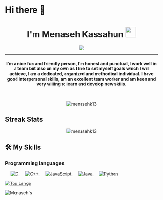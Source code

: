 # Hi there 👋

<h1 align="center">I'm Menaseh Kassahun <img src="https://media.giphy.com/media/hvRJCLFzcasrR4ia7z/giphy.gif" width="35"></h1>
<p align="center">
  <a href="https://github.com/DenverCoder1/readme-typing-svg"><img src="https://readme-typing-svg.herokuapp.com?lines=Computer+Engineering+Student;Full+Stack+Web+Developer;Android+App+Developer;IOS+App+Developer;DS%20|%20AI%20|%20ML%20Enthusiast;Graphic%20Designer;Always%20learning%20new%20things&center=true&width=500&height=50"></a>
</p>
<hr/>
<h4 align="center">I’m a nice fun and friendly person, I’m honest and punctual, I work well in a team but also on my own as I like to set myself goals which I will achieve, I am a dedicated, organized and methodical individual. I have good interpersonal skills, am an excellent team worker and am keen and very willing to learn and develop new skills.</h4>
<br>
<p align="center"> <img src="https://komarev.com/ghpvc/?username=menasehk13&label=Profile%20views&color=0e75b6&style=plastic" alt="menasehk13" /> </p>

## Streak Stats
<p align="center"><img src="https://github-readme-streak-stats.herokuapp.com/?user=menasehk13&theme=algolia" alt="menasehk13"  /></p>


## 🛠️ My Skills

### Programming languages
<p align="left"> 
  &emsp; 
  <a href="https://www.cprogramming.com/" target="_blank"> 
    <img alt="C" src="https://img.shields.io/badge/C%20-%232370ED.svg?logo=c&logoColor=white">
  </a> 
  &emsp;
  <a href="https://www.w3schools.com/cpp/" target="_blank"> 
    <img alt="C++" src="https://img.shields.io/badge/C++%20-%2300599C.svg?logo=c%2B%2B&logoColor=white">
  </a> 
  &emsp;
  <a href="https://developer.mozilla.org/en-US/docs/Web/JavaScript" target="_blank"> 
     <img alt="JavaScript" src="https://img.shields.io/badge/JavaScript%20-%23F7DF1E.svg?logo=javascript&logoColor=black">
   </a>
  &emsp;
  <a href="https://www.java.com" target="_blank"> 
    <img alt="Java" src="https://img.shields.io/badge/Java-%23007396.svg?logo=java&logoColor=white">
  </a>
  &emsp;
   <a href="https://www.python.org" target="_blank">
    <img alt="Python" src="https://img.shields.io/badge/Python%20-%2314354C.svg?logo=python&logoColor=white">
  </a>
</p>

[![Top Langs](https://github-readme-stats.vercel.app/api/top-langs/?username=menasehk13&theme=dracula)](https://github.com/menasehk13/github-readme-stats)





![Menaseh's](https://github-readme-stats.vercel.app/api?username=menasehk13&count_private=true&theme=radical)
